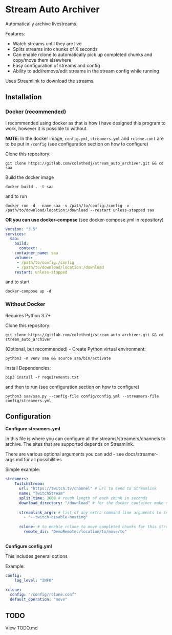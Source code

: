 # Stream Auto Archiver

Automatically archive livestreams.

Features:
- Watch streams until they are live
- Splits streams into chunks of X seconds
- Can enable rclone to automatically pick up completed chunks and copy/move them elsewhere
- Easy configuration of streams and config
- Ability to add/remove/edit streams in the stream config while running


Uses Streamlink to download the streams. 


## Installation

### Docker (recommended)

I recommended using docker as that is how I have designed this program to work, however it is possible to without.

**NOTE**: In the docker image, `config.yml`, `streamers.yml` and `rclone.conf` are to be put in `/config` (see configuration section on how to configure)




Clone this repository:

    git clone https://gitlab.com/colethedj/stream_auto_archiver.git && cd saa
    
Build the docker image
    
    docker build . -t saa
  
and to run

    docker run -d --name saa -v /path/to/config:/config -v - /path/to/download/location:/download --restart unless-stopped saa



**OR you can use docker-compose**
(see docker-compose.yml in repository)


```yaml
version: "3.5"
services:
  saa:
    build:
      context: .
    container_name: saa
    volumes:
     - /path/to/config:/config
     - /path/to/download/location:/download
    restart: unless-stopped
```

and to start

    docker-compose up -d
    
    
### Without Docker

Requires Python 3.7+ 

Clone this repository:

    git clone https://gitlab.com/colethedj/stream_auto_archiver.git && cd stream_auto_archiver

(Optional, but recommended) - Create Python virtual environment:

    python3 -m venv saa && source saa/bin/activate

Install Dependencies:
    
    pip3 install -r requirements.txt

and then to run (see configuration section on how to configure)
    
    python3 saa/saa.py --config-file config/config.yml --streamers-file config/streamers.yml
    
## Configuration
 
**Configure streamers.yml**

In this file is where you can configure all the streams/streamers/channels to archive. 
The sites that are supported depends on Streamlink. 

There are various optional arguments you can add - see docs/streamer-args.md for all possibilities 

Simple example:
```yaml
streamers:
    TwitchStream:
      url: "https://twitch.tv/channel" # url to send to Streamlink
      name: "TwitchStream" 
      split_time: 3600 # rough length of each chunk in seconds
      download_directory: "/download" # for the docker container make sure this is /download
      
      streamlink_args: # list of any extra command line arguments to send to Streamlink
        - "--twitch-disable-hosting"
        
      rclone: # to enable rclone to move completed chunks for this stream (optional)
        remote_dir: "DemoRemote:/location/to/move/to"
    
```

**Configure config.yml**

This includes general options

Example:
```yaml
config:
    log_level: "INFO"
    
rclone:
  config: "/config/rclone.conf"
  default_operation: "move"
```



## TODO

View TODO.md